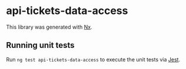 # api-tickets-data-access

This library was generated with [Nx](https://nx.dev).

## Running unit tests

Run `ng test api-tickets-data-access` to execute the unit tests via [Jest](https://jestjs.io).
